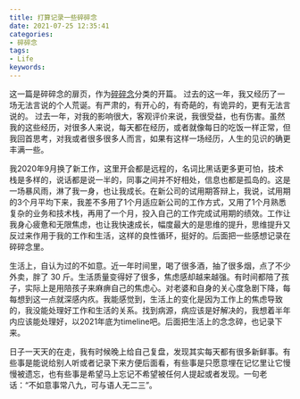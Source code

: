 ```yaml
---
title: 打算记录一些碎碎念
date: 2021-07-25 12:35:41
categories:
- 碎碎念
tags:
- Life
keywords:
---
```


这一篇是碎碎念的扉页，作为[碎碎念](https://www.yigegongjiang.com/categories/碎碎念/)分类的开篇。
过去的这一年，我又经历了一场无法言说的个人荒诞。有严肃的，有开心的，有奇葩的，有诡异的，更有无法言说的。
过去一年，对我的影响很大，客观评价来说，我很受益，也有伤害。虽然我的这些经历，对很多人来说，每天都在经历，或者就像每日的吃饭一样正常，但我回首思考，对我或者很多很多人而言，如果有这样一场经历，人生的见识的确更丰满一些。

<!-- more -->

我2020年9月换了新工作，这里开会都是远程的，名词比黑话更多更可怕，技术栈是多样的，说话都是说一半的，同事之间并不好相处，信息也都是孤岛的。这是一场暴风雨，淋了我一身，也让我成长。在新公司的试用期答辩上，我说，试用期的3个月平均下来，我差不多用了1个月适应新公司的工作方式，又用了1个月熟悉复杂的业务和技术栈，再用了一个月，投入自己的工作完成试用期的绩效。工作让我身心疲惫和无限焦虑，也让我快速成长，幅度最大的是思维的提升，思维提升又反过来作用于我的工作和生活，这样的良性循环，挺好的。后面把一些感想记录在碎碎念里。

生活上，自认为过的不如意。近一年时间里，喝了很多酒，抽了很多烟，点了不少外卖，胖了 30 斤。生活质量变得好了很多，焦虑感却越来越强。有时间都陪了孩子，实际上是用陪孩子来麻痹自己的焦虑心。对老婆和自身的关心度急剧下降，每每想到这一点就深感内疚。我能感觉到，生活上的变化是因为工作上的焦虑导致的，我没能处理好工作和生活的关系。找到病源，病应该是好解决的，我想着半年内应该能处理好，以2021年底为timeline吧。后面把生活上的念念碎，也记录下来。

日子一天天的在走，我有时候晚上给自己复盘，发现其实每天都有很多新鲜事。有些事是能说给别人听或者记录下来方便后面看，有些事是只愿意埋在记忆里让它慢慢被遗忘，也有些事是希望马上忘记不希望被任何人提起或者发现。一句老话：“不如意事常八九，可与语人无二三”。